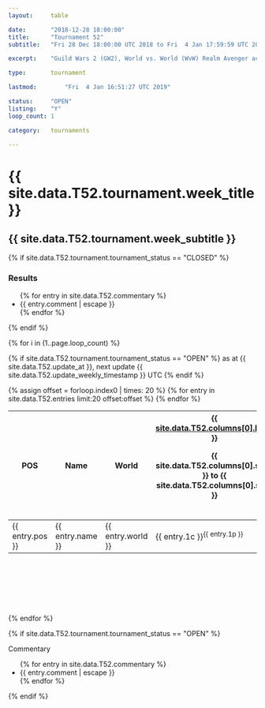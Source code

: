 ```yaml
---
layout:     table

date: 		"2018-12-28 18:00:00"
title: 		"Tournament 52"
subtitle: 	"Fri 28 Dec 18:00:00 UTC 2018 to Fri  4 Jan 17:59:59 UTC 2019"

excerpt:    "Guild Wars 2 (GW2), World vs. World (WvW) Realm Avenger achivement Tournament. \"Every Kill Counts\""

type:       tournament

lastmod: 		"Fri  4 Jan 16:51:27 UTC 2019"

status:     "OPEN"
listing:    "Y"
loop_count: 1

category:   tournaments

---
```

<div class="table_header">
  <h1>{{ site.data.T52.tournament.week_title }}</h1>
  <h2>{{ site.data.T52.tournament.week_subtitle }}</h2>
</div>

{% if site.data.T52.tournament.tournament_status == "CLOSED" %} 
<div class="commentary">
  <h3>Results</h3>
  <ul>
    {% for entry in site.data.T52.commentary %}
    <li class="commentary_list">{{ entry.comment | escape }}</li>
    {% endfor %}
  </ul>
</div>
{% endif %}


{% for i in (1..page.loop_count) %}

{% if site.data.T52.tournament.tournament_status == "OPEN" %} 
<span class="table_nextupdate">as at {{ site.data.T52.update_at }}, next update {{ site.data.T52.update_weekly_timestamp }} UTC</span> 
{% endif %}

<table class="week_table">
  <colgroup>
    <col style="width:18px">
    <col style="width:55px">
    <col style="width:55px">
    <col style="width:14px">
    <col style="width:14px">
    <col style="width:14px">
    <col style="width:14px">
    <col style="width:14px">
    <col style="width:14px">
    <col style="width:14px">
    <col style="width:18px">
  </colgroup>
  <thead>
    <tr>
      <th>POS</th>
      <th class="AlignLeft">Name</th>
      <th class="AlignLeft">World</th>
      <th><div class="label"><a href="{{ site.data.T52.columns[0].url }}">{{ site.data.T52.columns[0].label }}</a><p class="onhover">{{ site.data.T52.columns[0].start }} to {{ site.data.T52.columns[0].stop }}</p></div>​</th>
      <th><div class="label"><a href="{{ site.data.T52.columns[1].url }}">{{ site.data.T52.columns[1].label }}</a><p class="onhover">{{ site.data.T52.columns[1].start }} to {{ site.data.T52.columns[1].stop }}</p></div>​</th>
      <th><div class="label"><a href="{{ site.data.T52.columns[2].url }}">{{ site.data.T52.columns[2].label }}</a><p class="onhover">{{ site.data.T52.columns[2].start }} to {{ site.data.T52.columns[2].stop }}</p></div>​</th>
      <th><div class="label"><a href="{{ site.data.T52.columns[3].url }}">{{ site.data.T52.columns[3].label }}</a><p class="onhover">{{ site.data.T52.columns[3].start }} to {{ site.data.T52.columns[3].stop }}</p></div>​</th>
      <th><div class="label"><a href="{{ site.data.T52.columns[4].url }}">{{ site.data.T52.columns[4].label }}</a><p class="onhover">{{ site.data.T52.columns[4].start }} to {{ site.data.T52.columns[4].stop }}</p></div>​</th>
      <th><div class="label"><a href="{{ site.data.T52.columns[5].url }}">{{ site.data.T52.columns[5].label }}</a><p class="onhover">{{ site.data.T52.columns[5].start }} to {{ site.data.T52.columns[5].stop }}</p></div>​</th>
      <th><div class="label"><a href="{{ site.data.T52.columns[6].url }}">{{ site.data.T52.columns[6].label }}</a><p class="onhover">{{ site.data.T52.columns[6].start }} to {{ site.data.T52.columns[6].stop }}</p></div>​</th>
      <th>Total</th>
    </tr>
  </thead>
  {% assign offset = forloop.index0 | times: 20 %}
  <tbody>
    {% for entry in site.data.T52.entries limit:20 offset:offset %}
      <tr>
        <td class="pl{{ entry.pos }}">{{ entry.pos }}</td>
        <td class="AlignLeft">{{ entry.name }}</td>
        <td class="AlignLeft">{{ entry.world }}</td>
        <td class="pl{{ entry.1p }}">{{ entry.1c }}<sup>{{ entry.1p }}</sup></td>
        <td class="pl{{ entry.2p }}">{{ entry.2c }}<sup>{{ entry.2p }}</sup></td>
        <td class="pl{{ entry.3p }}">{{ entry.3c }}<sup>{{ entry.3p }}</sup></td>
        <td class="pl{{ entry.4p }}">{{ entry.4c }}<sup>{{ entry.4p }}</sup></td>
        <td class="pl{{ entry.5p }}">{{ entry.5c }}<sup>{{ entry.5p }}</sup></td>
        <td class="pl{{ entry.6p }}">{{ entry.6c }}<sup>{{ entry.6p }}</sup></td>
        <td class="pl{{ entry.7p }}">{{ entry.7c }}<sup>{{ entry.7p }}</sup></td>
        <td>{{ entry.total }}</td>
      </tr>
    {% endfor %}  
  </tbody>
</table>
<div class="leaderboard">
  <script async src="//pagead2.googlesyndication.com/pagead/js/adsbygoogle.js"></script>
  <!-- 728x90 -->
  <ins class="adsbygoogle"
       style="display:inline-block;width:728px;height:90px"
       data-ad-client="ca-pub-3274917281288240"
       data-ad-slot="3870538733"></ins>
  <script>
  (adsbygoogle = window.adsbygoogle || []).push({});
  </script>  
</div>
<br />
{% endfor %}

{% if site.data.T52.tournament.tournament_status == "OPEN" %} 
<div class="commentary">
  <span class="commentary_title">Commentary</span>
  <ul>
    {% for entry in site.data.T52.commentary %}
    <li class="commentary_list">{{ entry.comment | escape }}</li>
    {% endfor %}
  </ul>
</div>
{% endif %}




